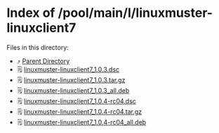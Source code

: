 
# Index of /pool/main/l/linuxmuster-linuxclient7
Files in this directory:
- ⤴ [Parent Directory](../)
- 🗒 [linuxmuster-linuxclient7_1.0.3.dsc](linuxmuster-linuxclient7_1.0.3.dsc)
- 🗒 [linuxmuster-linuxclient7_1.0.3.tar.gz](linuxmuster-linuxclient7_1.0.3.tar.gz)
- 🗒 [linuxmuster-linuxclient7_1.0.3_all.deb](linuxmuster-linuxclient7_1.0.3_all.deb)
- 🗒 [linuxmuster-linuxclient7_1.0.4-rc04.dsc](linuxmuster-linuxclient7_1.0.4-rc04.dsc)
- 🗒 [linuxmuster-linuxclient7_1.0.4-rc04.tar.gz](linuxmuster-linuxclient7_1.0.4-rc04.tar.gz)
- 🗒 [linuxmuster-linuxclient7_1.0.4-rc04_all.deb](linuxmuster-linuxclient7_1.0.4-rc04_all.deb)
